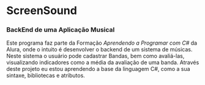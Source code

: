 # ScreenSound

### BackEnd de uma Aplicação Musical

Este programa faz parte da Formação *Aprendendo a Programar com C#* da Alura, onde o intuito é desenvolver o backend de um sistema de músicas. 
Neste sistema o usuário pode cadastrar Bandas, bem como avaliá-las, visualizando indicadores como a média da avaliação de uma banda.
Através deste projeto eu estou aprendendo a base da linguagem C#, como a sua sintaxe, bibliotecas e atributos. 

